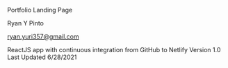 Portfolio Landing Page

Ryan Y Pinto

ryan.yuri357@gmail.com

ReactJS app with continuous integration from GitHub to Netlify
Version 1.0
Last Updated 6/28/2021
